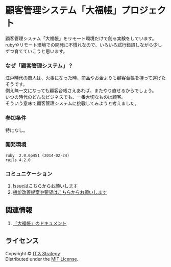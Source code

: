 顧客管理システム「大福帳」プロジェクト
======================
顧客管理システム「大福帳」をリモート環境だけで創る実験をしています。  
rubyやリモート環境での開発に不慣れなので、いろいろ試行錯誤しながら少しずつ育てていこうと思います。  

### なぜ「顧客管理システム」？ ###
江戸時代の商人は、火事になった時、商品やお金よりも顧客台帳を持って逃げたそうです。  
例え無一文になっても顧客台帳さえあれば、またやり直せるからでしょう。  
いつの時代のどんなビジネスでも、一番大切なものは顧客。  
そういう意味で顧客管理システムに挑戦してみようと考えました。

### 参加条件 ###
特になし。

### 開発環境 ###
    ruby  2.0.0p451 (2014-02-24)
    rails 4.2.0

### コミュニケーション ###
1. [Issueはこちらからお願いします](https://github.com/suzuki-takashi/daifukucho/issues/new?labels=bug&title=%5B%E4%BE%9D%E9%A0%BC%5D&body=%23%20%E5%95%8F%E9%A1%8C%E3%81%AE%E8%83%8C%E6%99%AF%0A%0A%23%20%E4%BD%95%E3%81%8C%E5%95%8F%E9%A1%8C%E3%81%AA%E3%81%AE%E3%81%8B%0A%0A%23%20%E8%A7%A3%E6%B1%BA%E6%96%B9%E6%B3%95%EF%BC%88%E3%81%82%E3%82%8C%E3%81%B0%EF%BC%89&assignee=suzuki-takashi)
2. [機能改善提案や要望はこちらからお願いします](https://github.com/suzuki-takashi/daifukucho/issues/new?labels=idea&title=%5BIdea%5D&body=%23%20%E5%86%85%E5%AE%B9%0A%0A%23%20%E7%9B%AE%E7%9A%84%0A%0A%23%20%E5%AE%9F%E8%A3%85%E3%82%A4%E3%83%A1%E3%83%BC%E3%82%B8&assignee=suzuki-takashi)


関連情報
--------

1. [「大福帳」のドキュメント](https://github.com/suzuki-takashi/daifukucho_doc "「大福帳」のドキュメント")
  
  
ライセンス
----------
Copyright &copy; [IT & Strategy](http://suzukitakashi.net/)  
Distributed under the [MIT License][mit].
 
[MIT]: http://www.opensource.org/licenses/mit-license.php
